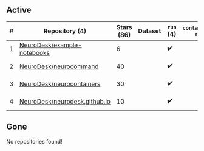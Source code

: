 ## Active
| # | Repository (4) | Stars (86) | Dataset | `run` (4) | `containers-run` | Last Modified |
| --- | --- | --- | --- | --- | --- | --- |
| 1 | [NeuroDesk/example-notebooks](https://github.com/NeuroDesk/example-notebooks) | 6 |  | :heavy_check_mark: |  | 2025-08-12 04:26:03+00:00 |
| 2 | [NeuroDesk/neurocommand](https://github.com/NeuroDesk/neurocommand) | 40 |  | :heavy_check_mark: |  | 2025-08-12 04:16:04+00:00 |
| 3 | [NeuroDesk/neurocontainers](https://github.com/NeuroDesk/neurocontainers) | 30 |  | :heavy_check_mark: |  | 2025-08-12 06:17:25+00:00 |
| 4 | [NeuroDesk/neurodesk.github.io](https://github.com/NeuroDesk/neurodesk.github.io) | 10 |  | :heavy_check_mark: |  | 2025-08-12 10:05:17+00:00 |

## Gone
No repositories found!

